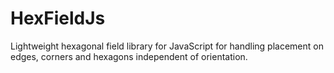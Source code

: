 HexFieldJs
==========

Lightweight hexagonal field library for JavaScript for handling placement on edges, corners and hexagons independent of orientation.
